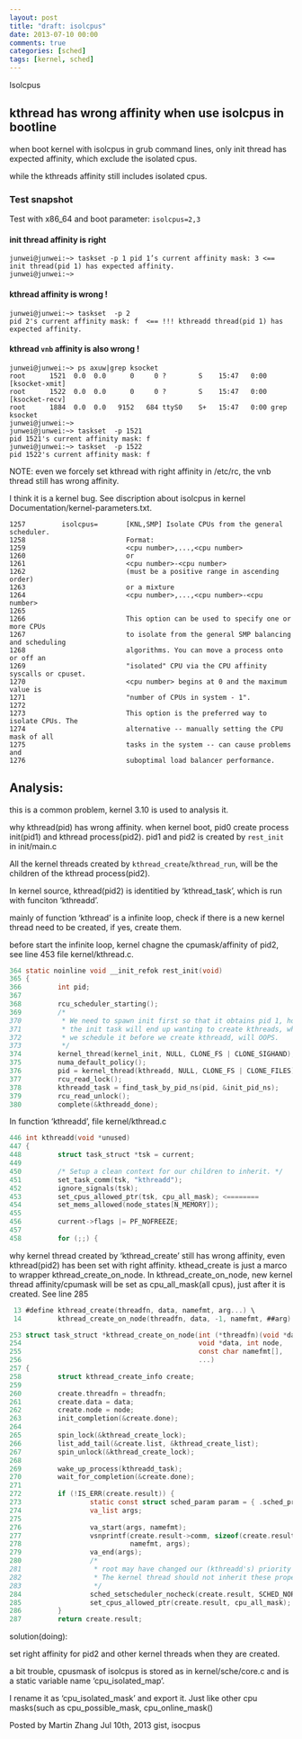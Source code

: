 ```yaml
---
layout: post
title: "draft: isolcpus"
date: 2013-07-10 00:00
comments: true
categories: [sched]
tags: [kernel, sched]
---
```


Isolcpus

## kthread has wrong affinity when use isolcpus in bootline

when boot kernel with isolcpus in grub command lines, only init thread has expected affinity, which exclude the isolated cpus.

while the kthreads affinity still includes isolated cpus.

<!-- more -->

### Test snapshot
Test with x86_64 and boot parameter: `isolcpus=2,3 `

#### init thread affinity is right
```
junwei@junwei:~> taskset -p 1 pid 1’s current affinity mask: 3 <== init thread(pid 1) has expected affinity.
junwei@junwei:~>
```

#### kthread affinity is wrong !
```
junwei@junwei:~> taskset  -p 2
pid 2's current affinity mask: f  <== !!! kthreadd thread(pid 1) has expected affinity.
```
#### kthread `vnb` affinity is also wrong !

```
junwei@junwei:~> ps axuw|grep ksocket
root      1521  0.0  0.0      0     0 ?        S    15:47   0:00 [ksocket-xmit]
root      1522  0.0  0.0      0     0 ?        S    15:47   0:00 [ksocket-recv]
root      1884  0.0  0.0   9152   684 ttyS0    S+   15:47   0:00 grep ksocket
junwei@junwei:~>
junwei@junwei:~> taskset  -p 1521
pid 1521's current affinity mask: f
junwei@junwei:~> taskset  -p 1522
pid 1522's current affinity mask: f
```

NOTE: even we forcely set kthread with right affinity in /etc/rc, the vnb thread still has wrong affinity.

I think it is a kernel bug.
See discription about isolcpus in kernel Documentation/kernel-parameters.txt.
```
1257         isolcpus=       [KNL,SMP] Isolate CPUs from the general scheduler.
1258                         Format:
1259                         <cpu number>,...,<cpu number>
1260                         or
1261                         <cpu number>-<cpu number>
1262                         (must be a positive range in ascending order)
1263                         or a mixture
1264                         <cpu number>,...,<cpu number>-<cpu number>
1265
1266                         This option can be used to specify one or more CPUs
1267                         to isolate from the general SMP balancing and scheduling
1268                         algorithms. You can move a process onto or off an
1269                         "isolated" CPU via the CPU affinity syscalls or cpuset.
1270                         <cpu number> begins at 0 and the maximum value is
1271                         "number of CPUs in system - 1".
1272
1273                         This option is the preferred way to isolate CPUs. The
1274                         alternative -- manually setting the CPU mask of all
1275                         tasks in the system -- can cause problems and
1276                         suboptimal load balancer performance.
```


## Analysis:
this is a common problem, kernel 3.10 is used to analysis it.

why kthread(pid) has wrong affinity.
when kernel boot, pid0 create process init(pid1) and kthread process(pid2). pid1 and pid2 is created by `rest_init` in init/main.c

All the kernel threads created by `kthread_create`/`kthread_run`, will be the children of the kthread process(pid2).

In kernel source, kthread(pid2) is identitied by ‘kthread_task’, which is run with funciton ‘kthreadd’.

mainly of function ‘kthread’ is a infinite loop, check if there is a new kernel thread need to be created, if yes, create them.

before start the infinite loop, kernel chagne the cpumask/affinity of pid2, see line 453 file kernel/kthread.c.
```c
364 static noinline void __init_refok rest_init(void)
365 {
366         int pid;
367
368         rcu_scheduler_starting();
369         /*
370          * We need to spawn init first so that it obtains pid 1, however
371          * the init task will end up wanting to create kthreads, which, if
372          * we schedule it before we create kthreadd, will OOPS.
373          */
374         kernel_thread(kernel_init, NULL, CLONE_FS | CLONE_SIGHAND); <==  pid 1
375         numa_default_policy();
376         pid = kernel_thread(kthreadd, NULL, CLONE_FS | CLONE_FILES); <== pid 2
377         rcu_read_lock();
378         kthreadd_task = find_task_by_pid_ns(pid, &init_pid_ns);
379         rcu_read_unlock();
380         complete(&kthreadd_done);
```

In function ‘kthreadd’, file kernel/kthread.c

```c
446 int kthreadd(void *unused)
447 {
448         struct task_struct *tsk = current;
449
450         /* Setup a clean context for our children to inherit. */
451         set_task_comm(tsk, "kthreadd");
452         ignore_signals(tsk);
453         set_cpus_allowed_ptr(tsk, cpu_all_mask); <========
454         set_mems_allowed(node_states[N_MEMORY]);
455
456         current->flags |= PF_NOFREEZE;
457
458         for (;;) {
```

why kernel thread created by ‘kthread_create’ still has wrong affinity, even kthread(pid2) has been set with right affinity.
kthead_create is just a marco to wrapper kthread_create_on_node. In kthread_create_on_node, new kernel thread affinity/cpumask will be set as cpu_all_mask(all cpus), just after it is created. See line 285

```c
 13 #define kthread_create(threadfn, data, namefmt, arg...) \
 14         kthread_create_on_node(threadfn, data, -1, namefmt, ##arg)
```

```c
253 struct task_struct *kthread_create_on_node(int (*threadfn)(void *data),
254                                            void *data, int node,
255                                            const char namefmt[],
256                                            ...)
257 {
258         struct kthread_create_info create;
259
260         create.threadfn = threadfn;
261         create.data = data;
262         create.node = node;
263         init_completion(&create.done);
264
265         spin_lock(&kthread_create_lock);
266         list_add_tail(&create.list, &kthread_create_list);
267         spin_unlock(&kthread_create_lock);
268
269         wake_up_process(kthreadd_task);
270         wait_for_completion(&create.done);
271
272         if (!IS_ERR(create.result)) {
273                 static const struct sched_param param = { .sched_priority = 0 };
274                 va_list args;
275
276                 va_start(args, namefmt);
277                 vsnprintf(create.result->comm, sizeof(create.result->comm),
278                           namefmt, args);
279                 va_end(args);
280                 /*
281                  * root may have changed our (kthreadd's) priority or CPU mask.
282                  * The kernel thread should not inherit these properties.
283                  */
284                 sched_setscheduler_nocheck(create.result, SCHED_NORMAL, &param);
285                 set_cpus_allowed_ptr(create.result, cpu_all_mask); <==== chang new kernel thread affinity
286         }
287         return create.result;
```

solution(doing):

set right affinity for pid2 and other kernel threads when they are created.

a bit trouble, cpusmask of isolcpus is stored as in kernel/sche/core.c and is a static variable name ‘cpu_isolated_map’.

I rename it as ‘cpu_isolated_mask’ and export it. Just like other cpu masks(such as cpu_possible_mask, cpu_online_mask()

Posted by Martin Zhang Jul 10th, 2013   gist, isocpus


